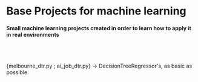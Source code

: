 # Base Projects for machine learning

#### Small machine learning projects created in order to learn how to apply it in real environments

<br><br>

{melbourne_dtr.py ; ai_job_dtr.py} -> DecisionTreeRegressor's, as basic as possible.


